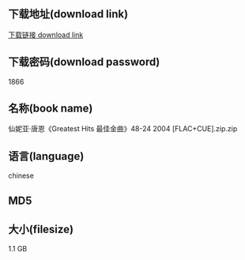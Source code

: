 ## 下载地址(download link)
[下载链接 download link](https://tutu365.netlify.app/?s=%E4%BB%99%E5%A6%AE%E4%BA%9A%C2%B7%E5%94%90%E6%81%A9%E3%80%8AGreatest+Hits+%E6%9C%80%E4%BD%B3%E9%87%91%E6%9B%B2%E3%80%8B48-24+2004+%5BFLAC%2BCUE%5D.zip)

## 下载密码(download password)
1866

## 名称(book name)
仙妮亚·唐恩《Greatest Hits 最佳金曲》48-24 2004 [FLAC+CUE].zip.zip

## 语言(language)
chinese

## MD5


## 大小(filesize)
1.1 GB
